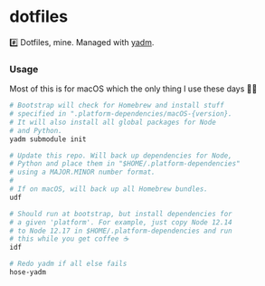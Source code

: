 # dotfiles

#️⃣ Dotfiles, mine. Managed with [yadm](https://yadm.io).

### Usage

Most of this is for macOS which the only thing I use these days 🤷‍♂️

```bash
# Bootstrap will check for Homebrew and install stuff
# specified in ".platform-dependencies/macOS-{version}.
# It will also install all global packages for Node
# and Python.
yadm submodule init

# Update this repo. Will back up dependencies for Node,
# Python and place them in "$HOME/.platform-dependencies"
# using a MAJOR.MINOR number format.
#
# If on macOS, will back up all Homebrew bundles.
udf

# Should run at bootstrap, but install dependencies for
# a given 'platform'. For example, just copy Node 12.14
# to Node 12.17 in $HOME/.platform-dependencies and run
# this while you get coffee ☕️
idf

# Redo yadm if all else fails
hose-yadm
```
